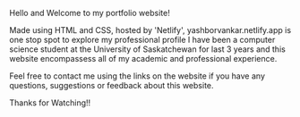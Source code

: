 Hello and Welcome to my portfolio website!

Made using HTML and CSS, hosted by 'Netlify', yashborvankar.netlify.app is one stop spot to explore my professional profile
I have been a computer science student at the University of Saskatchewan for last 3 years and this website encompassess all of my 
academic and professional experience. 

Feel free to contact me using the links on the website if you have any questions, suggestions or feedback about this website.

Thanks for Watching!!
